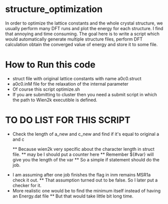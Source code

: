 # structure_optimization
In order to optimize the lattice constants and the whole crystal structure, we usually perform many DFT runs
and plot the energy for each structure.  I find that annoying and time consuming. The goal here is to write
a script which would automatically generate multiple structure files, perform DFT calculation obtain the 
converged value of energy and store it to some file.

# How to Run this code 


* struct file with original lattice constants with name a0c0.struct
* a0c0.inM file for the relaxation of the internal parameter
* Of course this script optimize.sh
* If you are submitting to cluster then you need a submit script in which the path to Wien2k executible is defined.

# TO DO LIST FOR THIS SCRIPT

* Check the length of a_new and c_new and find if it's equal to original a and c
   >>>
    ** Because wien2k very specific about the character length in struct file.
    ** may be I should put a counter here 
    ** Remember ${#var} will give you the length of the var
    ** So a simple if statement should do the job.
    >>>
* I am assuming after one job finishes the flag in inm remains MSR1a check it out.
    ** That assumption turned out to be false. So I later put a checker for it. 
* More realistic one would be to find the minimum itself instead of having an Energy.dat file
    ** But that would take little bit long time.

